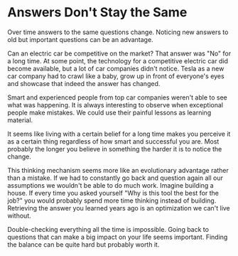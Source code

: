 # Answers Don't Stay the Same

Over time answers to the same questions change. Noticing new answers to old but important questions can be an advantage.

Can an electric car be competitive on the market? That answer was "No" for a long time. At some point, the technology for a competitive electric car did become available, but a lot of car companies didn't notice. Tesla as a new car company had to crawl like a baby, grow up in front of everyone's eyes and showcase that indeed the answer has changed.

Smart and experienced people from top car companies weren't able to see what was happening. It is always interesting to observe when exceptional people make mistakes. We could use their painful lessons as learning material.

It seems like living with a certain belief for a long time makes you perceive it as a certain thing regardless of how smart and successful you are. Most probably the longer you believe in something the harder it is to notice the change.

This thinking mechanism seems more like an evolutionary advantage rather than a mistake. If we had to constantly go back and question again all our assumptions we wouldn't be able to do much work. Imagine building a house. If every time you asked yourself "Why is this tool the best for the job?" you would probably spend more time thinking instead of building. Retrieving the answer you learned years ago is an optimization we can't live without.

Double-checking everything all the time is impossible. Going back to questions that can make a big impact on your life seems important. Finding the balance can be quite hard but probably worth it.